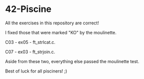 # 42-Piscine

All the exercises in this repository are correct!

I fixed those that were marked "KO" by the moulinette.
  
  C03 - ex05 - ft_strlcat.c.
  
  C07 - ex03 - ft_strjoin.c.


Aside from these two, everything else passed the moulinette test.

Best of luck for all pisciners! ;)
